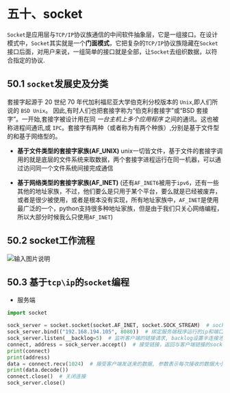 # 五十、socket
`Socket`是应用层与`TCP/IP`协议族通信的中间软件抽象层，它是一组接口。在设计模式中，`Socket`其实就是一个**门面模式**，它把复杂的`TCP/IP`协议族隐藏在`Socket`接口后面，对用户来说，一组简单的接口就是全部，让`Socket`去组织数据，以符合指定的协议.
## 50.1 `socket`发展史及分类
套接字起源于 20 世纪 70 年代加利福尼亚大学伯克利分校版本的 `Unix`,即人们所说的 `BSD Unix`。 因此,有时人们也把套接字称为“伯克利套接字”或“BSD 套接字”。一开始,套接字被设计用在同 *一台主机上多个应用程序* 之间的通讯。这也被称进程间通讯,或 `IPC`。套接字有两种（或者称为有两个种族）,分别是基于文件型的和基于网络型的。

* **基于文件类型的套接字家族(AF_UNIX)**
unix一切皆文件，基于文件的套接字调用的就是底层的文件系统来取数据，两个套接字进程运行在同一机器，可以通过访问同一个文件系统间接完成通信

* **基于网络类型的套接字家族(AF_INET)**
(还有`AF_INET6`被用于`ipv6`，还有一些其他的地址家族，不过，他们要么是只用于某个平台，要么就是已经被废弃，或者是很少被使用，或者是根本没有实现，所有地址家族中，`AF_INET`是使用最广泛的一个，python支持很多种地址家族，但是由于我们只关心网络编程，所以大部分时候我么只使用`AF_INET`)

## 50.2 socket工作流程
![输入图片说明](https://images.gitee.com/uploads/images/2020/0919/201506_dbd0ecfc_7841459.jpeg "socket工作流程.jpg")

## 50.3 基于`tcp\ip`的`socket`编程


* 服务端
```python
import socket

sock_server = socket.socket(socket.AF_INET, socket.SOCK_STREAM)  # socket.SOCK_STREAM  --> tcp
sock_server.bind(("192.168.194.105", 8080))  # 绑定服务端程序运行的ip和端口
sock_server.listen(__backlog=5)  # 监听客户端的链接请求, backlog设置半连接池大小
connect, address = sock_server.accept()  # 接受链接，返回与客户端链接的socket对象和客户端的ip和端口
print(connect)
print(address)
data = connect.recv(1024)  # 接受客户端发送来的数据, 参数表示每次接收的数据大小(单位为Bytes)
print(data.decode())
connect.close()  # 关闭连接
sock_server.close()
```



























